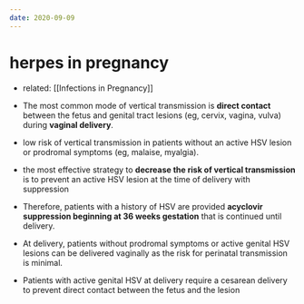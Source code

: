 ```yaml
---
date: 2020-09-09
---
```


# herpes in pregnancy

- related: [[Infections in Pregnancy]]

- The most common mode of vertical transmission is **direct contact** between the fetus and genital tract lesions (eg, cervix, vagina, vulva) during **vaginal delivery**.

- low risk of vertical transmission in patients without an active HSV lesion or prodromal symptoms (eg, malaise, myalgia).

- the most effective strategy to **decrease the risk of vertical transmission** is to prevent an active HSV lesion at the time of delivery with suppression

- Therefore, patients with a history of HSV are provided **acyclovir suppression beginning at 36 weeks gestation** that is continued until delivery.

- At delivery, patients without prodromal symptoms or active genital HSV lesions can be delivered vaginally as the risk for perinatal transmission is minimal.

- Patients with active genital HSV at delivery require a cesarean delivery to prevent direct contact between the fetus and the lesion
